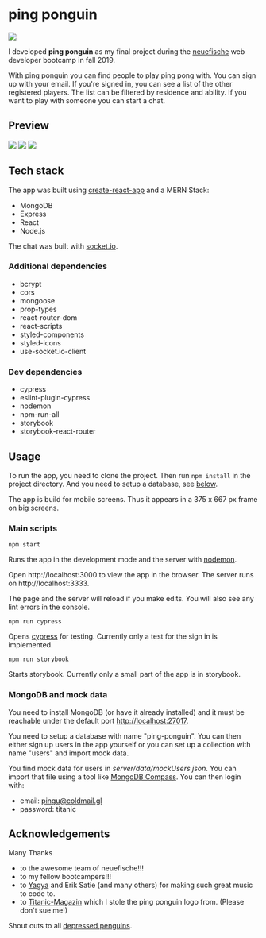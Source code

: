 # ping ponguin

![](https://github.com/bigjilm/ping-ponguin-react-app/blob/master/src/assets/pp-logo.png)

I developed **ping ponguin** as my final project during the [neuefische](https://www.neuefische.de) web developer bootcamp in fall 2019.

With ping ponguin you can find people to play ping pong with. You can sign up with your email. If you're signed in, you can see a list of the other registered players. The list can be filtered by residence and ability. If you want to play with someone you can start a chat.

## Preview

![](./preview-images/preview-signin.png)
![](./preview-images/preview-list.png)
![](./preview-images/preview-chat.png)

## Tech stack

The app was built using [create-react-app](https://create-react-app.dev/) and a MERN Stack:

- MongoDB
- Express
- React
- Node.js

The chat was built with [socket.io](https://socket.io/).

### Additional dependencies

- bcrypt
- cors
- mongoose
- prop-types
- react-router-dom
- react-scripts
- styled-components
- styled-icons
- use-socket.io-client

### Dev dependencies

- cypress
- eslint-plugin-cypress
- nodemon
- npm-run-all
- storybook
- storybook-react-router

## Usage

To run the app, you need to clone the project. Then run `npm install` in the project directory. And you need to setup a database, see [below](#mongo).

The app is build for mobile screens. Thus it appears in a 375 x 667 px frame on big screens.

### Main scripts

```
npm start
```

Runs the app in the development mode and the server with [nodemon](https://github.com/remy/nodemon).

Open http://localhost:3000 to view the app in the browser. The server runs on http://localhost:3333.

The page and the server will reload if you make edits.
You will also see any lint errors in the console.

```
npm run cypress
```

Opens [cypress](https://www.cypress.io/) for testing. Currently only a test for the sign in is implemented.

```
npm run storybook
```

Starts storybook. Currently only a small part of the app is in storybook.

### <a name="mongo"></a> MongoDB and mock data

You need to install MongoDB (or have it already installed) and it must be reachable under the default port [http://localhost:27017](http://localhost:27017).

You need to setup a database with name "ping-ponguin". You can then either sign up users in the app yourself or you can set up a collection with name "users" and import mock data.

You find mock data for users in _server/data/mockUsers.json_. You can import that file using a tool like [MongoDB Compass](https://www.mongodb.com/products/compass). You can then login with:

- email: pingu@coldmail.gl
- password: titanic

## Acknowledgements

Many Thanks

- to the awesome team of neuefische!!!
- to my fellow bootcampers!!!
- to [Yagya](https://yagya.bandcamp.com/) and Erik Satie (and many others) for making such great music to code to.
- to [Titanic-Magazin](https://www.titanic-magazin.de/) which I stole the ping ponguin logo from. (Please don't sue me!)

Shout outs to all [depressed penguins](https://www.youtube.com/watch?v=zWH_9VRWn8Y).
